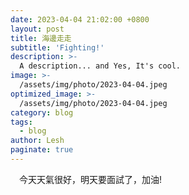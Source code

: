 ```yaml
---
date: 2023-04-04 21:02:00 +0800
layout: post
title: 海邊走走
subtitle: 'Fighting!'
description: >-
  A description... and Yes, It's cool.
image: >- 
  /assets/img/photo/2023-04-04.jpeg
optimized_image: >-
  /assets/img/photo/2023-04-04.jpeg
category: blog
tags:
  - blog
author: Lesh
paginate: true
---
```


&emsp;今天天氣很好，明天要面試了，加油!

